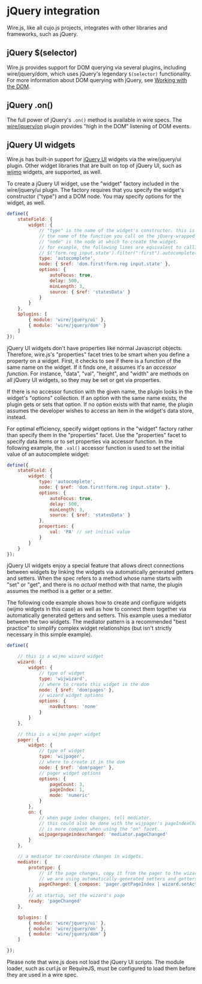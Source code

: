 # jQuery integration

Wire.js, like all cujo.js projects, integrates with other libraries and
frameworks, such as jQuery.

## jQuery $(selector)

Wire.js provides support for DOM querying via several plugins, including
wire/jquery/dom, which uses jQuery's legendary `$(selector)` functionality.
For more information about DOM querying with jQuery, see
[Working with the DOM](dom.md).

## jQuery .on()

The full power of jQuery's `.on()` method is available in wire specs.
The [wire/jquery/on](connections.md#dom-events) plugin provides "high in the
DOM" listening of DOM events.

## jQuery UI widgets

Wire.js has built-in support for [jQuery UI](http://api.jqueryui.com/) widgets
via the wire/jquery/ui plugin.  Other widget libraries that are built on top of
jQuery UI, such as [wijmo](http://wijmo.com/) widgets, are supported, as well.

To create a jQuery UI widget, use the "widget" factory included in the
wire/jquery/ui plugin.  The factory requires that you specify the widget's
constructor ("type") and a DOM node.  You may specify options for the widget,
as well.

```js
define({
	stateField: {
		widget: {
			// "type" is the name of the widget's constructor. this is also
			// the name of the function you call on the jQuery-wrapped node.
			// "node" is the node at which to create the widget.
			// for example, the following lines are equivalent to calling
			// $('form.reg input.state').filter(":first").autocomplete(/*...*/);
			type: 'autocomplete',
			node: { $ref: 'dom.first!form.reg input.state' },
			options: {
				autoFocus: true,
				delay: 500,
				minLength: 3,
				source: { $ref: 'statesData' }
			}
		}
	},
	$plugins: [
		{ module: 'wire/jquery/ui' },
		{ module: 'wire/jquery/dom' }
	]
});
```

jQuery UI widgets don't have properties like normal Javascript objects.
Therefore, wire.js's "properties" facet tries to be smart when you define a
property on a widget.  First, it checks to see if there is a function of the
same name on the widget.  If it finds one, it assumes it's an *accessor
function*.  For instance, "data", "val", "height", and "width" are methods on
all jQuery UI widgets, so they may be set or get via properties.

If there is no accessor function with the given name, the plugin looks in the
widget's "options" collection.  If an option with the same name exists, the
plugin gets or sets that option.  If no option exists with that name, the
plugin assumes the developer wishes to access an item in the widget's data
store, instead.

For optimal efficiency, specify widget options in the
"widget" factory rather than specify them in the "properties" facet.  Use the
"properties" facet to specify data items or to set properties via accessor
function. In the following example, the `.val()` accessor function is used
to set the initial value of an autocomplete widget:

```js
define({
	stateField: {
		widget: {
			type: 'autocomplete',
			node: { $ref: 'dom.first!form.reg input.state' },
			options: {
				autoFocus: true,
				delay: 500,
				minLength: 3,
				source: { $ref: 'statesData' }
			},
			properties: {
				val: 'PA' // set initial value
			}
		}
	}
});
```

jQuery UI widgets enjoy a special feature that allows direct connections
between widgets by linking the widgets via automatically generated getters
and setters.  When the spec refers to a method whose name starts with "set"
or "get", and there is no *actual* method with that name, the plugin assumes
the method is a getter or a setter.

The following code example shows how to create and configure widgets
(wijmo widgets in this case) as well as how to connect them together via
automatically generated getters and setters.  This example uses a mediator
between the two widgets.  The mediator pattern is a recommended "best practice"
to simplify complex widget relationships (but isn't strictly necessary in this
simple example).

```js
define({

	// this is a wijmo wizard widget
	wizard: {
		widget: {
			// type of widget
			type: 'wijwizard',
			// where to create this widget in the dom
			node: { $ref: 'dom!pages' },
			// wizard widget options
			options: {
				navButtons: 'none'
			}
		}
	},

	// this is a wijmo pager widget
	pager: {
		widget: {
			// type of widget
			type: 'wijpager',
			// where to create it in the dom
			node: { $ref: 'dom!pager' },
			// pager widget options
			options: {
				pageCount: 3,
				pageIndex: 1,
				mode: 'numeric'
			}
		},
		on: {
			// when page index changes, tell mediator.
			// this could also be done with the wijpager's pageIndexChanged option, but
			// is more compact when using the "on" facet.
			wijpagerpageindexchanged: 'mediator.pageChanged'
		}
	},

	// a mediator to coordinate changes in widgets.
	mediator: {
		prototype: {
			// if the page changes, copy it from the pager to the wizard.
			// we are using automatically-generated setters and getters here.
			pageChanged: { compose: 'pager.getPageIndex | wizard.setActiveIndex' }
		},
		// at startup, set the wizard's page
		ready: 'pageChanged'
	},

	$plugins: [
		{ module: 'wire/jquery/ui' },
		{ module: 'wire/jquery/on' },
		{ module: 'wire/jquery/dom' }
	]

});
```

Please note that wire.js does not load the jQuery UI scripts.  The module
loader, such as curl.js or RequireJS, must be configured to load them before
they are used in a wire spec.  
